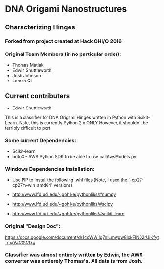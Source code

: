 # DNA Origami Nanostructures
## Characterizing Hinges
### Forked from project created at Hack OHI/O 2016

### Original Team Members (in no particular order):
* Thomas Matlak
* Edwin Shuttleworth
* Josh Johnson
* Lemon Qi

## Current contributers
* Edwin Shuttleworth

This is a classifier for DNA Origami Hinges written in Python with Scikit-Learn.
Note, this is currently Python 2.x ONLY
However, it shouldn't be terribly difficult to port

### Some current Dependencies: 
* Scikit-learn
* boto3 - AWS Python SDK to be able to use callAwsModels.py

### Windows Dependencies Installation:
* Use PIP to install the following .whl files (Note, I used the '-cp27-cp27m-win_amd64' versions)

* http://www.lfd.uci.edu/~gohlke/pythonlibs/#numpy

* http://www.lfd.uci.edu/~gohlke/pythonlibs/#scipy

* http://www.lfd.uci.edu/~gohlke/pythonlibs/#scikit-learn

### Original "Design Doc": 
https://docs.google.com/document/d/14cWWIIg7niLmwgw8lxkFlN02rUiKfyt_ms9ZCXtCtzg

### Classifier was almost entirely written by Edwin, the AWS converter was entierely Thomas's. All data is from Josh.